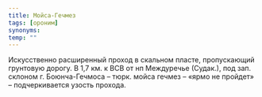 ```yaml
---
title: Мойса-Гечмез
tags: [ороним]
synonyms:
temp: ""
---
```


Искусственно расширенный проход в скальном пласте, пропускающий грунтовую
дорогу. В 1,7 км. к ВСВ от нп Междуречье (Судак.), под зап. склоном г.
Боюнча-Гечмоса – тюрк. мойса гечмез – «ярмо не пройдет» – подчеркивается узость
прохода.
